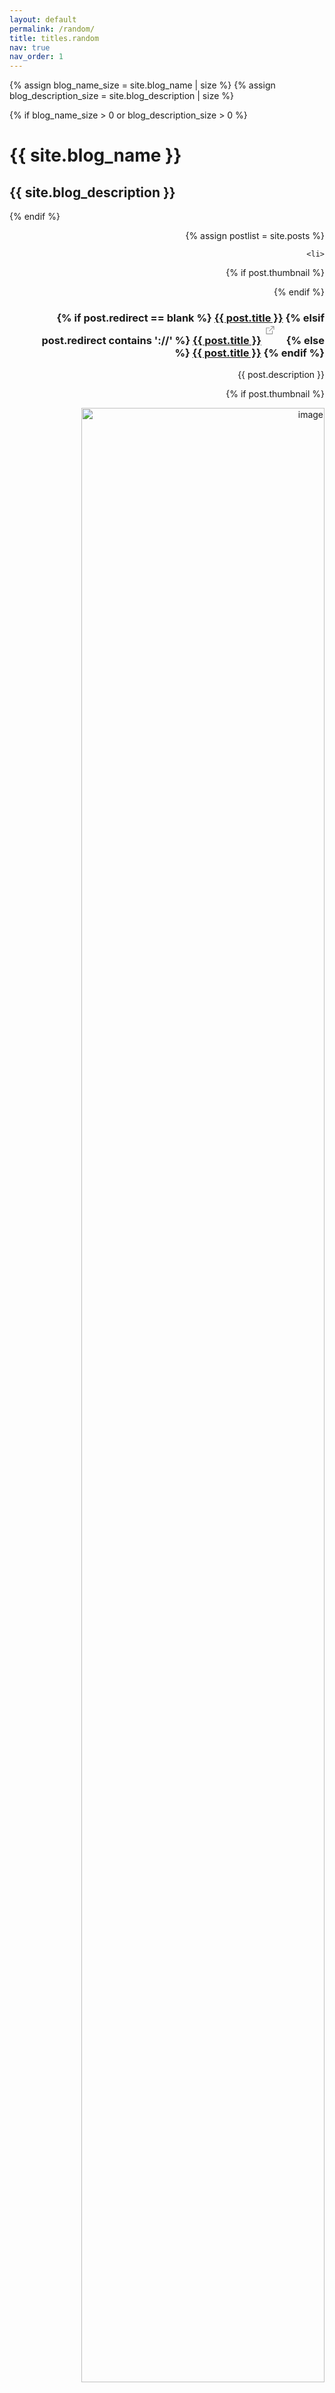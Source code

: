 ```yaml
---
layout: default
permalink: /random/
title: titles.random
nav: true
nav_order: 1
---
```


<div class="post">

{% assign blog_name_size = site.blog_name | size %}
{% assign blog_description_size = site.blog_description | size %}

{% if blog_name_size > 0 or blog_description_size > 0 %}

  <div class="header-bar">
    <h1>{{ site.blog_name }}</h1>
    <h2>{{ site.blog_description }}</h2>
  </div>
  {% endif %}

  <ul class="post-list" {% if site.lang == 'ar' %}dir="rtl" style="text-align: right;"{% endif %}>
    {% assign postlist = site.posts %}

    
    <li>

{% if post.thumbnail %}

<div class="row">
          <div class="col-sm-9">
{% endif %}
        <h3>
        {% if post.redirect == blank %}
          <a class="post-title" href="{{ post.url | prepend: site.baseurl }}">{{ post.title }}</a>
        {% elsif post.redirect contains '://' %}
          <a class="post-title" href="{{ post.redirect }}" target="_blank">{{ post.title }}</a>
          <svg width="2rem" height="2rem" viewBox="0 0 40 40" xmlns="http://www.w3.org/2000/svg">
            <path d="M17 13.5v6H5v-12h6m3-3h6v6m0-6-9 9" class="icon_svg-stroke" stroke="#999" stroke-width="1.5" fill="none" fill-rule="evenodd" stroke-linecap="round" stroke-linejoin="round"></path>
          </svg>
        {% else %}
          <a class="post-title" href="{{ post.redirect | prepend: site.baseurl }}">{{ post.title }}</a>
        {% endif %}
      </h3>
      <p>{{ post.description }}</p>

{% if post.thumbnail %}

</div>

  <div class="col-sm-3">
    <img class="card-img" src="{{post.thumbnail | prepend: site.baseurl}}" style="object-fit: cover; height: 90%" alt="image">
  </div>
</div>
{% endif %}
    </li>
    {% endfor %}

  </ul>

</div>
